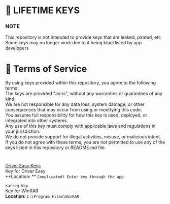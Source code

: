 # 🔑 LIFETIME KEYS
### NOTE
This repository is not intended to provide keys that are leaked, pirated, etc  
Some keys may no longer work due to it being blacklisted by app developers

# 📄 Terms of Service
By using keys provided within this repository, you agree to the following terms:  
The keys are provided "as-is", without any warranties or guarantees of any kind.  
We are not responsible for any data loss, system damage, or other consequences that may occur from using or modifying this code.  
You assume full responsibility for how this key is used, deployed, or integrated into other systems.  
Any use of this key must comply with applicable laws and regulations in your jurisdiction.  
We do not provide support for illegal activities, misuse, or malicious intent.  
If you do not agree with these terms, you are not permitted to use any of the keys listed in this repository or README.md file.  

# 
[Driver Easy Keys](https://idm-patch.com/driver-easy-key/)  
Key for Driver Easy  
**Location: ** `Complicated! Enter key through the app`


`rarreg.key`  
Key for WinRAR  
**Location:** `C:\Program Files\WinRAR`

